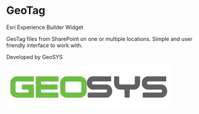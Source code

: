 
# GeoTag

Esri Experience Builder Widget

GeoTag files from SharePoint on one or multiple locations. Simple and user friendly interface to work with.



Developed by GeoSYS

![Logo](/src/assets/images/geosys.png)

